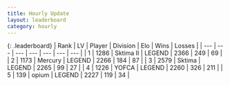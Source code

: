 ```yaml
---
title: Hourly Update
layout: leaderboard
category: hourly
---
```


{: .leaderboard}
| Rank | LV | Player | Division | Elo | Wins | Losses |
| --- | --- | --- | --- | --- | --- | --- |
| <span data-change="0">1</span> | 1286 | <span title="ID: 402846">Sktima II</span> | LEGEND | <span data-change="0">2366</span> | <span data-change="0">249</span> | <span data-change="0">69</span> |
| <span data-change="0">2</span> | 1173 | <span title="ID: 692745">Mercury</span> | LEGEND | <span data-change="-14">2266</span> | <span data-change="2">184</span> | <span data-change="2">87</span> |
| <span data-change="1">3</span> | 2579 | <span title="ID: 353063">Sktima</span> | LEGEND | <span data-change="18">2265</span> | <span data-change="6">99</span> | <span data-change="2">27</span> |
| <span data-change="-1">4</span> | 1226 | <span title="ID: 650820">YOFCA</span> | LEGEND | <span data-change="1">2260</span> | <span data-change="4">326</span> | <span data-change="2">211</span> |
| <span data-change="0">5</span> | 139 | <span title="ID: 750033">opium</span> | LEGEND | <span data-change="0">2227</span> | <span data-change="0">119</span> | <span data-change="0">34</span> |